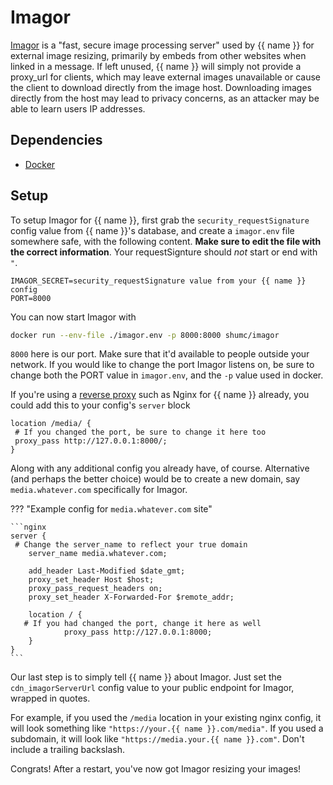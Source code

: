 # Imagor

[Imagor](https://github.com/cshum/imagor) is a "fast, secure image processing server"
used by {{ name }} for external image resizing, primarily by embeds from other websites when linked in a message.
If left unused, {{ name }} will simply not provide a proxy_url for clients, which may leave external images unavailable
or cause the client to download directly from the image host. Downloading images directly from the host may lead to
privacy concerns, as an attacker may be able to learn users IP addresses.

## Dependencies

-   [Docker](https://www.docker.com/)

## Setup

To setup Imagor for {{ name }}, first grab the `security_requestSignature` config value from {{ name }}'s database,
and create a `imagor.env` file somewhere safe, with the following content.
**Make sure to edit the file with the correct information**. Your requestSignture should _not_ start or end with `"`.

```
IMAGOR_SECRET=security_requestSignature value from your {{ name }} config
PORT=8000
```

You can now start Imagor with

```bash
docker run --env-file ./imagor.env -p 8000:8000 shumc/imagor
```

`8000` here is our port. Make sure that it'd available to people outside your network.
If you would like to change the port Imagor listens on, be sure to change both the PORT value in `imagor.env`,
and the `-p` value used in docker.

If you're using a [reverse proxy](../reverseProxy.md) such as Nginx for {{ name }} already, you could add this to your config's `server` block

```nginx
location /media/ {
 # If you changed the port, be sure to change it here too
 proxy_pass http://127.0.0.1:8000/;
}
```

Along with any additional config you already have, of course.
Alternative (and perhaps the better choice) would be to create a new domain, say `media.whatever.com` specifically for Imagor.

??? "Example config for `media.whatever.com` site"

    ```nginx
    server {
     # Change the server_name to reflect your true domain
        server_name media.whatever.com;

        add_header Last-Modified $date_gmt;
        proxy_set_header Host $host;
        proxy_pass_request_headers on;
        proxy_set_header X-Forwarded-For $remote_addr;

        location / {
       # If you had changed the port, change it here as well
                proxy_pass http://127.0.0.1:8000;
        }
    }
    ```

Our last step is to simply tell {{ name }} about Imagor. Just set the `cdn_imagorServerUrl` config value to your public endpoint for Imagor, wrapped in quotes.

For example, if you used the `/media` location in your existing nginx config, it will look something like `"https://your.{{ name }}.com/media"`.
If you used a subdomain, it will look like `"https://media.your.{{ name }}.com"`.
Don't include a trailing backslash.

Congrats! After a restart, you've now got Imagor resizing your images!
